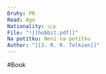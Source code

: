 ```yaml
---
Druhy: PR
Read: Ago
Nationality: 🇬🇧
File: "![[hobbit.pdf]]"
Na potítku: Není na potítku
Author: "[[J. R. R. Tolkien]]"
---
```

#Book

